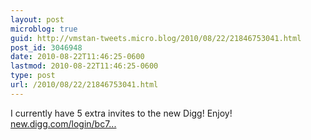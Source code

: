 ```yaml
---
layout: post
microblog: true
guid: http://vmstan-tweets.micro.blog/2010/08/22/21846753041.html
post_id: 3046948
date: 2010-08-22T11:46:25-0600
lastmod: 2010-08-22T11:46:25-0600
type: post
url: /2010/08/22/21846753041.html
---
```

I currently have 5 extra invites to the new Digg! Enjoy! [new.digg.com/login/bc7...](http://new.digg.com/login/bc70e38da9edc768eb272e2608e33d277)
